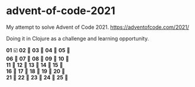 # advent-of-code-2021
My attempt to solve Advent of Code 2021. https://adventofcode.com/2021/

Doing it in Clojure as a challenge and learning opportunity.

**01**  ☑️
**02**  🔲
**03**  🔲
**04**  🔲
**05**  🔲 <br>
**06**  🔲
**07**  🔲
**08**  🔲
**09**  🔲
**10**  🔲 <br>
**11**  🔲
**12**  🔲
**13**  🔲
**14**  🔲
**15**  🔲 <br>
**16**  🔲
**17**  🔲
**18**  🔲
**19**  🔲
**20**  🔲 <br>
**21**  🔲
**22**  🔲
**23**  🔲
**24**  🔲
**25**  🔲
